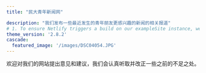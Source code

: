 ```yaml
---
title: "民大青年新闻网"

description: "我们发布一些最近发生的青年朋友更感兴趣的新闻的相关报道"
# 1. To ensure Netlify triggers a build on our exampleSite instance, we need to change a file in the exampleSite directory.
theme_version: '2.8.2'
cascade:
  featured_image: '/images/DSC04054.JPG'
---
```

欢迎对我们的网站提出意见和建议，我们会认真听取并改正一些之前的不足之处。
